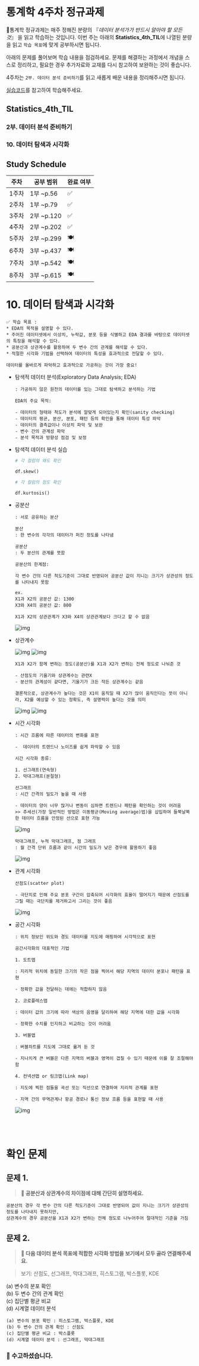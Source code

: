 # 통계학 4주차 정규과제

📌통계학 정규과제는 매주 정해진 분량의 『*데이터 분석가가 반드시 알아야 할 모든 것*』 을 읽고 학습하는 것입니다. 이번 주는 아래의 **Statistics_4th_TIL**에 나열된 분량을 읽고 `학습 목표`에 맞게 공부하시면 됩니다.

아래의 문제를 풀어보며 학습 내용을 점검하세요. 문제를 해결하는 과정에서 개념을 스스로 정리하고, 필요한 경우 추가자료와 교재를 다시 참고하여 보완하는 것이 좋습니다.

4주차는 `2부. 데이터 분석 준비하기`를 읽고 새롭게 배운 내용을 정리해주시면 됩니다.

[실습코드](https://github.com/c-karl/DA_DS_Book001)를 참고하여 학습해주세요.


## Statistics_4th_TIL

### 2부. 데이터 분석 준비하기
### 10. 데이터 탐색과 시각화



## Study Schedule

|주차 | 공부 범위     | 완료 여부 |
|----|--------------|----------|
|1주차| 1부 ~p.56    | ✅      |
|2주차| 1부 ~p.79    | ✅      | 
|3주차| 2부 ~p.120   | ✅      | 
|4주차| 2부 ~p.202   | ✅      | 
|5주차| 2부 ~p.299   | 🍽️      | 
|6주차| 3부 ~p.437   | 🍽️      | 
|7주차| 3부 ~p.542   | 🍽️      | 
|8주차| 3부 ~p.615   | 🍽️      |

<!-- 여기까진 그대로 둬 주세요-->

# 10. 데이터 탐색과 시각화

```
✅ 학습 목표 :
* EDA의 목적을 설명할 수 있다.
* 주어진 데이터셋에서 이상치, 누락값, 분포 등을 식별하고 EDA 결과를 바탕으로 데이터셋의 특징을 해석할 수 있다.
* 공분산과 상관계수를 활용하여 두 변수 간의 관계를 해석할 수 있다.
* 적절한 시각화 기법을 선택하여 데이터의 특성을 효과적으로 전달할 수 있다.
```
<!-- 새롭게 배운 내용을 자유롭게 정리해주세요.-->

```
데이터를 올바르게 파악하고 효과적으로 가공하는 것이 가장 중요!
```

- 탐색적 데이터 분석(Exploratory Data Analysis; EDA)

    ```
    : 가공하지 않은 원천의 데이터를 있는 그대로 탐색하고 분석하는 기법

    EDA의 주요 목적:

    - 데이터의 형태와 척도가 분석에 알맞게 되어있는지 확인(sanity checking)
    - 데이터의 평균, 분산, 분포, 패턴 등의 확인을 통해 데이터 특성 파악
    - 데이터의 결측값이나 이상치 파악 및 보완
    - 변수 간의 관계성 파악
    - 분석 목적과 방향성 점검 및 보정
    ```

- 탐색적 데이터 분석 실습

    ```PYTHON
    # 각 컬럼의 왜도 확인

    df.skew()

    # 각 컬럼의 첨도 확인

    df.kurtosis()
    ```

- 공분산

    ```
    : 서로 공유하는 분산

    분산
    : 한 변수의 각각의 데이터가 퍼진 정도를 나타냄
    
    공분산
    : 두 분산의 관계를 뜻함

    공분산의 한계점:
    
    각 변수 간의 다른 척도기준이 그대로 반영되어 공분산 값이 지니는 크기가 상관성의 정도를 나타내지 못함
    
    ex. 
    X1과 X2의 공분산 값: 1300
    X3와 X4의 공분산 값: 800
    
    X1과 X2의 상관관계가 X3와 X4의 상관관계보다 크다고 할 수 없음

    ```
    ![img](../img/image-46.png)

- 상관계수

    ![img](../img/image-47.png)
    ![img](../img/image-48.png)

    ```
    X1과 X2가 함께 변하는 정도(공분산)를 X1과 X2가 변하는 전체 정도로 나눠준 것

    - 산점도의 기울기와 상관계수는 관련X
    - 분산의 관계성이 같다면, 기울기가 크든 작든 상관계수는 같음
    
    결론적으로, 상관계수가 높다는 것은 X1이 움직일 때 X2가 많이 움직인다는 뜻이 아니라, X2를 예상할 수 있는 정확도, 즉 설명력이 높다는 것을 의미
    ```
    ![img](../img/image-49.png)
    ![img](../img/image-50.png)

- 시간 시각화

    ```
    : 시간 흐름에 따른 데이터의 변화를 표현

    -  데이터의 트렌드나 노이즈를 쉽게 파악할 수 있음

    시간 시각화 종류:

    1. 선그래프(연속형)
    2. 막대그래프(분절형)
    ```

    ```
    선그래프
    : 시간 간격의 밀도가 높을 때 사용

    - 데이터의 양이 너무 많거나 변동이 심하면 트렌드나 패턴을 확인하는 것이 어려움
    >> 추세선(가장 일반적인 방법은 이동평균(Moving average)법)을 삽입하여 들쭉날쭉한 데이터 흐름을 안정된 선으로 표현 가능
    ```
    ![img](../img/image-51.png)
    
    ```
    막대그래프, 누적 막대그래프, 점 그래프
    : 월 간격 단위 흐름과 같이 시간의 밀도가 낮은 경우에 활용하기 좋음
    ```
    ![img](../img/image-52.png)

- 관계 시각화

    ```
    산점도(scatter plot)
    
    - 극단치로 인해 주요 분포 구간이 압축되어 시각화의 효율이 떨어지기 때문에 산점도를 그릴 때는 극단치를 제거하고서 그리는 것이 좋음
    ```
    ![img](../img/image-53.png)

- 공간 시각화

    ```
    : 위치 정보인 위도와 경도 데이터를 지도에 매핑하여 시각적으로 표현

    공간시각화의 대표적인 기법
    
    1. 도트맵

    : 지리적 위치에 동일한 크기의 작은 점을 찍어서 해당 지역의 데이터 분포나 패턴을 표현

    - 정확한 값을 전달하는 데에는 적합하지 않음

    2. 코로플레스맵

    : 데이터 값의 크기에 따라 색상의 음영을 달리하여 해당 지역에 대한 값을 시각화

    - 정확한 수치를 인지하고 비교하는 것이 어려움

    3. 버블맵

    : 버블차트를 지도에 그대로 옮겨 둔 것

    - 지나치게 큰 버블은 다른 지역의 버블과 영역이 겹칠 수 있기 때문에 이를 잘 조절해야 함

    4. 컨넥션맵 or 링크맵(Link map)

    : 지도에 찍힌 점들을 곡선 또는 직선으로 연결하여 지리적 관계를 표현

    - 지역 간의 무역관계나 항공 경로나 통신 정보 흐름 등을 표현할 때 사용
    ```
    ![img](../img/image-54.png)


<br>
<br>

# 확인 문제

## 문제 1.
> **🧚 공분산과 상관계수의 차이점에 대해 간단히 설명하세요.**

```
공분산의 경우 각 변수 간의 다른 척도기준이 그대로 반영되어 값이 지니는 크기가 상관성의 정도를 나타내지 못하지만,
상관계수의 경우 공분산을 X1과 X2가 변하는 전체 정도로 나누어주어 절대적인 기준을 가짐
```

## 문제 2.
> **🧚 다음 데이터 분석 목표에 적합한 시각화 방법을 보기에서 모두 골라 연결해주세요.**

> 보기: 산점도, 선그래프, 막대그래프, 히스토그램, 박스플롯, KDE

(a) 변수의 분포 확인   
(b) 두 변수 간의 관계 확인   
(c) 집단별 평균 비교   
(d) 시계열 데이터 분석

<!--중복 가능-->

```
(a) 변수의 분포 확인 : 히스토그램, 박스플롯, KDE
(b) 두 변수 간의 관계 확인 : 산점도
(c) 집단별 평균 비교 : 박스플롯
(d) 시계열 데이터 분석 : 선그래프, 막대그래프
```


### 🎉 수고하셨습니다.